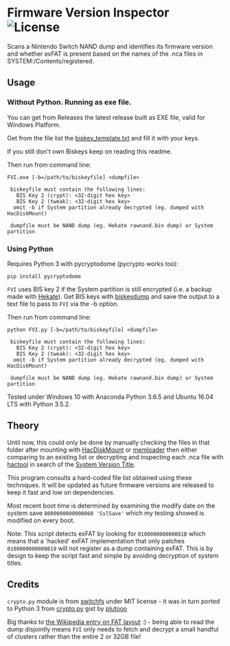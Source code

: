 # Firmware Version Inspector ![License](https://img.shields.io/badge/License-GPLv3-blue.svg)
Scans a Nintendo Switch NAND dump and identifies its firmware version and whether exFAT is present based on the names of the .nca files in SYSTEM:/Contents/registered.

## Usage

### Without Python. Running as exe file.

You can get from Releases the latest release built as EXE file, valid for Windows Platform.

Get from the file list the [biskey_template.txt](https://github.com/RetroGamer74/FVI/blob/master/biskey_template.txt) and fill it with your keys.

If you still don't own Biskeys keep on reading this readme.

Then run from command line:
```
FVI.exe [-b=/path/to/biskeyfile] <dumpfile>

 biskeyfile must contain the following lines:
   BIS Key 2 (crypt): <32-digit hex key>
   BIS Key 2 (tweak): <32-digit hex key>
  omit -b if System partition already decrypted (eg. dumped with HacDiskMount)

 dumpfile must be NAND dump (eg. Hekate rawnand.bin dump) or System partition
```

### Using Python 

Requires Python 3 with pycryptodome (pycrypto works too):
```
pip install pycryptodome
```
`FVI` uses BIS key 2 if the System partition is still encrypted (i.e. a backup made with [Hekate](https://github.com/CTCaer/hekate)). Get BIS keys with [biskeydump](https://github.com/rajkosto/biskeydump) and save the output to a text file to pass to `FVI` via the -b option.

Then run from command line:
```
python FVI.py [-b=/path/to/biskeyfile] <dumpfile>

 biskeyfile must contain the following lines:
   BIS Key 2 (crypt): <32-digit hex key>
   BIS Key 2 (tweak): <32-digit hex key>
  omit -b if System partition already decrypted (eg. dumped with HacDiskMount)

 dumpfile must be NAND dump (eg. Hekate rawnand.bin dump) or System partition
```

Tested under Windows 10 with Anaconda Python 3.6.5 and Ubuntu 16.04 LTS with Python 3.5.2.

## Theory
Until now, this could only be done by manually checking the files in that folder after mounting with [HacDiskMount](https://switchtools.sshnuke.net/) or [memloader](https://github.com/rajkosto/memloader) then either comparing to an existing list or decrypting and inspecting each .nca file with [hactool](https://github.com/SciresM/hactool) in search of the [System Version Title](https://switchbrew.org/index.php?title=System_Version_Title).

This program consults a hard-coded file list obtained using these techniques. It will be updated as future firmware versions are released to keep it fast and low on dependencies.

Most recent boot time is determined by examining the modify date on the system save `8000000000000060 'SslSave'` which my testing showed is modified on every boot.

Note: This script detects exFAT by looking for `010000000000081B` which means that a 'hacked' exFAT implementation that only patches `0100000000000819` will not register as a dump containing exFAT. This is by design to keep the script fast and simple by avoiding decryption of system titles.

## Credits
`crypto.py` module is from [switchfs](https://github.com/ihaveamac/switchfs/blob/master/switchfs/crypto.py) under MIT license - it was in turn ported to Python 3 from [crypto.py](https://gist.github.com/plutooo/fd4b22e7f533e780c1759057095d7896) gist by [plutooo](https://github.com/plutooo)

Big thanks to [the Wikipedia entry on FAT layout](https://en.wikipedia.org/wiki/Design_of_the_FAT_file_system) :) - being able to read the dump disjointly means `FVI` only needs to fetch and decrypt a small handful of clusters rather than the entire 2 or 32GB file!
